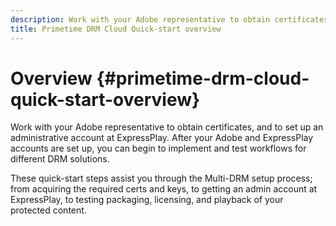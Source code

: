 ```yaml
---
description: Work with your Adobe representative to obtain certificates, and to set up an administrative account at ExpressPlay. After your Adobe and ExpressPlay accounts are set up, you can begin to implement and test workflows for different DRM solutions.
title: Primetime DRM Cloud Quick-start overview
---
```


# Overview {#primetime-drm-cloud-quick-start-overview}

Work with your Adobe representative to obtain certificates, and to set up an administrative account at ExpressPlay. After your Adobe and ExpressPlay accounts are set up, you can begin to implement and test workflows for different DRM solutions.

These quick-start steps assist you through the Multi-DRM setup process; from acquiring the required certs and keys, to getting an admin account at ExpressPlay, to testing packaging, licensing, and playback of your protected content. 
